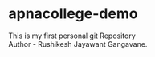 # apnacollege-demo
This is my first personal git Repository
<br>
Author - Rushikesh Jayawant Gangavane.
